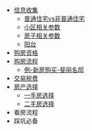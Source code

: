 - [信息收集](/信息收集)
  - [普通住宅vs非普通住宅](/普通住宅vs非普通住宅)
  - [小区相关参数](/小区相关参数)
  - [房子相关参数](/房子相关参数)
  - [阳台](/阳台)
- [购房资格](/购房资格)
- [购房流程](/购房流程)
  - [例-新房购买-斐丽名邸](/例_新房购买_斐丽名邸)
- [交易税费](/交易税费)
- [房产选择](/房产选择)
  - [一手房选择](/一手房选择)
  - [二手房选择](/二手房选择)
- 看房流程
- 踩坑必备
